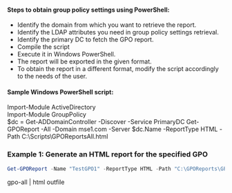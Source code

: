 #### Steps to obtain group policy settings using PowerShell:

- Identify the domain from which you want to retrieve the report.
- Identify the LDAP attributes you need in group policy settings retrieval.
- Identify the primary DC to fetch the GPO report.
- Compile the script 
- Execute it in Windows PowerShell.
- The report will be exported in the given format.
- To obtain the report in a different format, modify the script accordingly to the needs of the user.

#### Sample Windows PowerShell script:

Import-Module ActiveDirectory  
Import-Module GroupPolicy   
$dc = Get-ADDomainController -Discover -Service PrimaryDC Get-GPOReport -All -Domain mse1.com  -Server $dc.Name -ReportType HTML  -Path C:\Scripts\GPOReportsAll.html


### Example 1: Generate an HTML report for the specified GPO
```powershell
Get-GPOReport -Name "TestGPO1" -ReportType HTML -Path "C:\GPOReports\GPOReport1.html"
```

gpo-all | html outfile